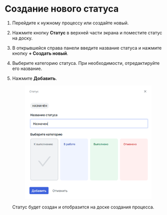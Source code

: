 # Создание нового статуса

1. Перейдите к нужному процессу или создайте новый.
2. Нажмите кнопку **Статус** в верхней части экрана и поместите статус на доску.
3. В открывшейся справа панели введите название статуса и нажмите кнопку **+  Создать новый**.
4. Выберите категорию статуса. При необходимости, отредактируйте его название.
5.  Нажмите **Добавить**.

    <figure><img src="../../../.gitbook/assets/изображение (2) (1).png" alt=""><figcaption></figcaption></figure>

    Статус будет создан и отобразится на доске создания процесса.&#x20;
